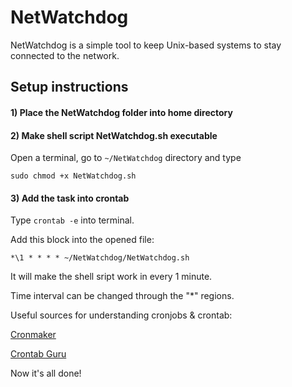# NetWatchdog
NetWatchdog is a simple tool to keep Unix-based systems to stay connected to the network.

## Setup instructions

#### 1) Place the NetWatchdog folder into home directory

#### 2) Make shell script NetWatchdog.sh executable
Open a terminal, go to `~/NetWatchdog` directory and type
  
  `sudo chmod +x NetWatchdog.sh`

#### 3) Add the task into crontab
Type `crontab -e` into terminal.

Add this block into the opened file:

  `*\1 * * * * ~/NetWatchdog/NetWatchdog.sh`

It will make the shell sript work in every 1 minute.

Time interval can be changed through the "*" regions.

Useful sources for understanding cronjobs & crontab:

[Cronmaker](http://www.cronmaker.com)

[Crontab Guru](https://crontab.guru)

Now it's all done!
